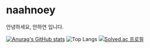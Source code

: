 # naahnoey

안녕하세요, 안하연 입니다.

[![Anurag's GitHub stats](https://github-readme-stats.vercel.app/api?username=naahnoey)](https://github.com/anuraghazra/github-readme-stats)
![Top Langs](https://github-readme-stats.vercel.app/api/top-langs/?username=naahnoey&layout=compact)
[![Solved.ac
프로필](http://mazassumnida.wtf/api/v2/generate_badge?boj=naahyinb)](https://solved.ac/naahyinb)
